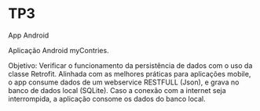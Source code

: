 # TP3
App Android

Aplicação Android myContries.

Objetivo: Verificar o funcionamento da persistência de dados com o uso da classe Retrofit.
          Alinhada com as melhores práticas para aplicações mobile, o app consume dados de
          um webservice RESTFULL (Json), e grava no banco de dados local (SQLite). Caso a 
          conexão com a internet seja interrompida, a aplicação consome os dados do banco local.

